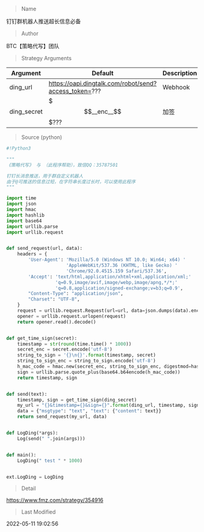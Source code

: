 
> Name

钉钉群机器人推送超长信息必备

> Author

BTC【策略代写】团队



> Strategy Arguments



|Argument|Default|Description|
|----|----|----|
|ding_url|https://oapi.dingtalk.com/robot/send?access_token=???|Webhook|
|ding_secret|$$$__enc__$$$???|加签|


> Source (python)

``` python
#!Python3

"""
《策略代写》 与 （此程序帮助），致信QQ：35787501

钉钉长消息推送，用于群自定义机器人
由于@可推送的信息过短，在字符串长度过长时，可以使用此程序
"""

import time
import json
import hmac
import hashlib
import base64
import urllib.parse
import urllib.request


def send_request(url, data):
    headers = {
        'User-Agent': 'Mozilla/5.0 (Windows NT 10.0; Win64; x64) '
                      'AppleWebKit/537.36 (KHTML, like Gecko) '
                      'Chrome/92.0.4515.159 Safari/537.36',
        'Accept': 'text/html,application/xhtml+xml,application/xml;'
                  'q=0.9,image/avif,image/webp,image/apng,*/*;'
                  'q=0.8,application/signed-exchange;v=b3;q=0.9',
        "Content-Type": "application/json",
        "Charset": "UTF-8",
    }
    request = urllib.request.Request(url=url, data=json.dumps(data).encode("utf-8"), headers=headers)
    opener = urllib.request.urlopen(request)
    return opener.read().decode()


def get_time_sign(secret):
    timestamp = str(round(time.time() * 1000))
    secret_enc = secret.encode('utf-8')
    string_to_sign = '{}\n{}'.format(timestamp, secret)
    string_to_sign_enc = string_to_sign.encode('utf-8')
    h_mac_code = hmac.new(secret_enc, string_to_sign_enc, digestmod=hashlib.sha256).digest()
    sign = urllib.parse.quote_plus(base64.b64encode(h_mac_code))
    return timestamp, sign


def send(text):
    timestamp, sign = get_time_sign(ding_secret)
    my_url = "{}&timestamp={}&sign={}".format(ding_url, timestamp, sign)
    data = {"msgtype": "text", "text": {"content": text}}
    return send_request(my_url, data)


def LogDing(*args):
    Log(send(" ".join(args)))


def main():
    LogDing(" test " * 1000)


ext.LogDing = LogDing

```

> Detail

https://www.fmz.com/strategy/354916

> Last Modified

2022-05-11 19:02:56
